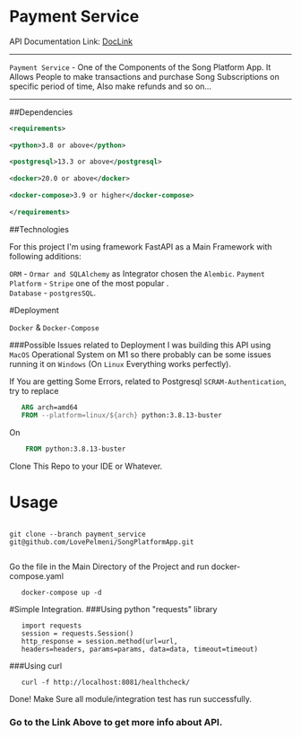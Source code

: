 # Payment Service 

API Documentation Link: [DocLink](http://localhost:8081/docs/)

--- 

`Payment Service` - One of the Components of the Song Platform App.
It Allows People to make transactions and purchase Song Subscriptions on specific period of time, Also make refunds and so on...

---
##Dependencies 
```xml
<requirements>
    
<python>3.8 or above</python>
    
<postgresql>13.3 or above</postgresql>
    
<docker>20.0 or above</docker>
    
<docker-compose>3.9 or higher</docker-compose>
    
</requirements>

```
##Technologies 

For this project I'm using framework FastAPI as a Main Framework with following additions:

`ORM` - `Ormar and SQLAlchemy` as Integrator chosen the `Alembic`.
`Payment Platform` - `Stripe` one of the most popular  .  
`Database` - `postgresSQL`.

#Deployment 

`Docker` & `Docker-Compose`

###Possible Issues related to Deployment
I was building this API using `MacOS` Operational System on M1 so there probably can be some issues running it on `Windows` (On `Linux` Everything works perfectly).

If You are getting Some Errors, related to Postgresql `SCRAM-Authentication`, try to replace 
```dockerfile 
   ARG arch=amd64
   FROM --platform=linux/${arch} python:3.8.13-buster
```
On 

```dockerfile 
    FROM python:3.8.13-buster
```


Clone This Repo to your IDE or Whatever.

# Usage
```commandline

git clone --branch payment_service git@github.com/LovePelmeni/SongPlatformApp.git
    
```
Go the file in the Main Directory of the Project and run docker-compose.yaml

```commandline 
   docker-compose up -d 
```


#Simple Integration.
###Using python "requests" library
```doctest
   import requests 
   session = requests.Session()
   http_response = session.method(url=url,
   headers=headers, params=params, data=data, timeout=timeout)
```
###Using curl 

```commandline
   curl -f http://localhost:8081/healthcheck/
```

Done! Make Sure all module/integration test has run successfully. 
### Go to the Link Above to get more info about API.